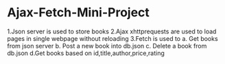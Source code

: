 # Ajax-Fetch-Mini-Project
1.Json server is used to store books 
2.Ajax xhttprequests are used to load pages in single webpage without reloading
3.Fetch is used to 
  a. Get books from json server
  b. Post a new book into db.json
  c. Delete a book from db.json
  d.Get books based on id,title,author,price,rating
  


